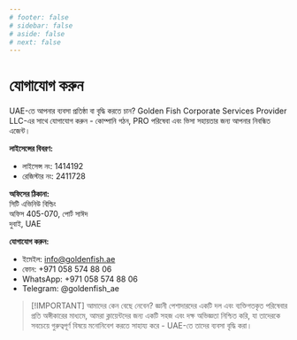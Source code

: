 ```yaml
---
# footer: false
# sidebar: false
# aside: false
# next: false
---
```


<!-- <p>
  <img src="/img/Logo.avif" alt="লোগো" width="100" height="100" style="margin-left: 50%;">
</p> -->

# যোগাযোগ করুন

UAE-তে আপনার ব্যবসা প্রতিষ্ঠা বা বৃদ্ধি করতে চান? Golden Fish Corporate Services Provider LLC-এর সাথে যোগাযোগ করুন - কোম্পানি গঠন, PRO পরিষেবা এবং ভিসা সহায়তার জন্য আপনার নিবন্ধিত এজেন্ট।

**লাইসেন্সের বিবরণ:**

- লাইসেন্স নং: 1414192
- রেজিস্টার নং: 2411728

**অফিসের ঠিকানা:**  
সিটি এভিনিউ বিল্ডিং  
অফিস 405-070, পোর্ট সাঈদ  
দুবাই, UAE

**যোগাযোগ করুন:**

- ইমেইল: info@goldenfish.ae
- ফোন: +971 058 574 88 06
- WhatsApp: +971 058 574 88 06
- Telegram: @goldenfish_ae

<!-- WhatsApp us at [+971 058 574 88 06](https://wa.me/message/KDLD4FZVW7EUC1)
Telegram us at [@goldenfish_ae](https://t.me/goldenfish_ae) -->

> [!IMPORTANT] আমাদের কেন বেছে নেবেন?
> জ্ঞানী পেশাদারদের একটি দল এবং ব্যক্তিগতকৃত পরিষেবার প্রতি অঙ্গীকারের মাধ্যমে, আমরা ক্লায়েন্টদের জন্য একটি সহজ এবং দক্ষ অভিজ্ঞতা নিশ্চিত করি, যা তাদেরকে সবচেয়ে গুরুত্বপূর্ণ বিষয়ে মনোনিবেশ করতে সাহায্য করে - UAE-তে তাদের ব্যবসা বৃদ্ধি করা।